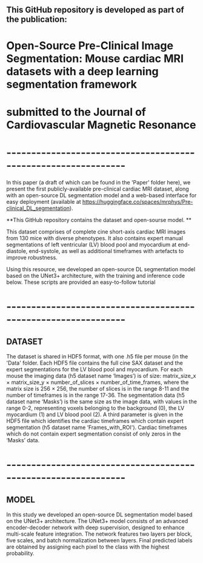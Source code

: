 ## This GitHub repository is developed as part of the publication:
#
#  __Open-Source Pre-Clinical Image Segmentation: Mouse cardiac MRI datasets with a deep learning segmentation framework__
#
# submitted to the Journal of Cardiovascular Magnetic Resonance

# --------------------------------------------------------------

In this paper (a draft of which can be found in the 'Paper' folder here), we present the first publicly-available pre-clinical cardiac MRI dataset, along with an open-source DL segmentation model and a web-based interface for easy deployment (available at https://huggingface.co/spaces/mrphys/Pre-clinical_DL_segmentation).

**This GitHub repository contains the dataset and open-sourse model.  **

This dataset comprises of complete cine short-axis cardiac MRI images from 130 mice with diverse phenotypes.
It also contains expert manual segmentations of left ventricular (LV) blood pool and myocardium at end-diastole, end-systole, as well as additional timeframes with artefacts to improve robustness.

Using this resource, we developed an open-source DL segmentation model based on the UNet3+ architecture, with the training and inference code below.
These scripts are provided  an easy-to-follow tutorial

# --------------------------------------------------------------
## DATASET

The dataset is shared in HDF5 format, with one .h5 file per mouse (in the 'Data' folder. 
Each HDF5 file contains the full cine SAX dataset and the expert segmentations for the LV blood pool and myocardium. 
For each mouse the imaging data (h5 dataset name ‘Images’) is of size: matrix_size_x × matrix_size_y × number_of_slices × number_of_time_frames, where the matrix size is 256 × 256, the number of slices is in the range 8-11 and the number of timeframes is in the range 17-36. 
The segmentation data (h5 dataset name ‘Masks’) is the same size as the image data, with values in the range 0-2, representing voxels belonging to the background (0), the LV myocardium (1) and LV blood pool (2). 
A third parameter is given in the HDF5 file which identifies the cardiac timeframes which contain expert segmentation (h5 dataset name ‘Frames_with_ROI'). Cardiac timeframes which do not contain expert segmentation consist of only zeros in the ‘Masks’ data.

# --------------------------------------------------------------
## MODEL

In this study we developed an open-source DL segmentation model based on the UNet3+ architecture. 
The UNet3+ model consists of an advanced encoder-decoder network with deep supervision, designed to enhance multi-scale feature integration. 
The network features two layers per block, five scales, and batch normalization between layers. 
Final predicted labels are obtained by assigning each pixel to the class with the highest probability. 
